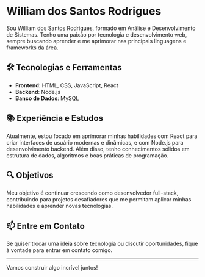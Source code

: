 # William dos Santos Rodrigues

Sou William dos Santos Rodrigues, formado em Análise e Desenvolvimento de Sistemas. Tenho uma paixão por tecnologia e desenvolvimento web, sempre buscando aprender e me aprimorar nas principais linguagens e frameworks da área.

## 🛠️ Tecnologias e Ferramentas

- **Frontend**: HTML, CSS, JavaScript, React
- **Backend**: Node.js
- **Banco de Dados**: MySQL

## 📚 Experiência e Estudos

Atualmente, estou focado em aprimorar minhas habilidades com React para criar interfaces de usuário modernas e dinâmicas, e com Node.js para desenvolvimento backend. Além disso, tenho conhecimentos sólidos em estrutura de dados, algoritmos e boas práticas de programação.

## 🔍 Objetivos

Meu objetivo é continuar crescendo como desenvolvedor full-stack, contribuindo para projetos desafiadores que me permitam aplicar minhas habilidades e aprender novas tecnologias.

## 📫 Entre em Contato

Se quiser trocar uma ideia sobre tecnologia ou discutir oportunidades, fique à vontade para entrar em contato comigo.

---

Vamos construir algo incrível juntos!
